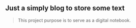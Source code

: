 ## Just a simply blog to store some text

> This project purpose is to serve as a digital notebook. 
